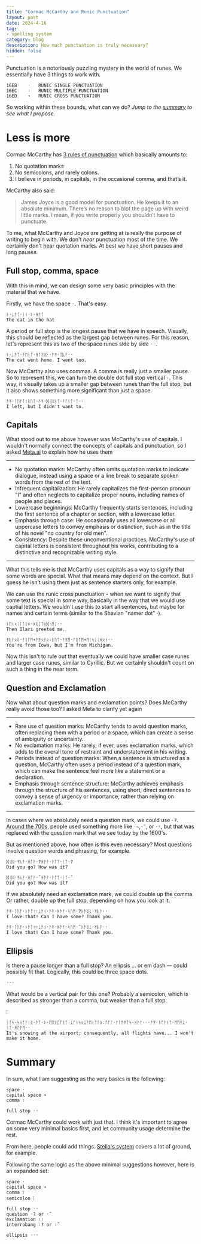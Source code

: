```yaml
---
title: "Cormac McCarthy and Runic Punctuation"
layout: post
date: 2024-4-16
tag:
- spelling system
category: blog
description: How much punctuation is truly necessary?
hidden: false
---
```


Punctuation is a notoriously puzzling mystery in the world of runes. We essentially have 3 things to work with.

```
16EB	᛫	RUNIC SINGLE PUNCTUATION
16EC	᛬	RUNIC MULTIPLE PUNCTUATION
16ED	᛭	RUNIC CROSS PUNCTUATION
```

So working within these bounds, what can we do? *Jump to the [summary](#summary) to see what I propose.*

# Less is more

Cormac McCarthy has [3 rules of punctuation](https://www.openculture.com/2013/08/cormac-mccarthys-punctuation-rules.html) which basically amounts to:

1. No quotation marks
2. No semicolons, and rarely colons.
3. I believe in periods, in capitals, in the occasional comma, and that’s it.

McCarthy also said:

> James Joyce is a good model for punctuation. He keeps it to an absolute minimum. There’s no reason to blot the page up with weird little marks. I mean, if you write properly you shouldn’t have to punctuate.

To me, what McCarthy and Joyce are getting at is really the purpose of writing to begin with. We don't *hear* punctuation most of the time. We certainly don't hear quotation marks. At best we have short pauses and long pauses.

## Full stop, comma, space

With this in mind, we can design some very basic principles with the material that we have.

Firstly, we have the space `᛫`. That's easy.

```
ᚦ᛫​ᛣᚫᛏ᛫​ᛁᚾ᛫​ᚦ᛫​ᚻᚫᛏ
The cat in the hat
```

A period or full stop is the longest pause that we have in speech. Visually, this should be reflected as the largest gap between runes. For this reason, let's represent this as two of the space runes side by side `᛫᛫`.

```
ᚦ᛫​ᛣᚫᛏ᛫​ᚹᛖᚾᛏ᛫​ᚻᚩᚹᛞ᛫​᛫​ᚫᛡ᛫​ᛏᚣᚹ᛫​᛫​
The cat went home. I went too.
```

Now McCarthy also uses commas. A comma is really just a smaller pause. So to represent this, we can turn the double dot full stop vertical `᛬`. This way, it visually takes up a smaller gap between runes than the full stop, but it also shows something more significant than just a space.

```
ᚫᛡ᛫​ᛚᛖᚠᛏ᛬ᛒᚢᛏ᛫​ᚫᛡ᛫​ᛞᛁᛞᚾᛏ᛫​ᚹᚩᚾᛏ᛫​ᛏ᛫​᛫​
I left, but I didn't want to.
```

## Capitals

What stood out to me above however was McCarthy's use of capitals. I wouldn't normally connect the concepts of capitals and punctuation, so I asked [Meta.ai](https://www.meta.ai/) to explain how he uses them

---
* No quotation marks: McCarthy often omits quotation marks to indicate dialogue, instead using a space or a line break to separate spoken words from the rest of the text.
* Infrequent capitalization: He rarely capitalizes the first-person pronoun "I" and often neglects to capitalize proper nouns, including names of people and places.
* Lowercase beginnings: McCarthy frequently starts sentences, including the first sentence of a chapter or section, with a lowercase letter.
* Emphasis through case: He occasionally uses all lowercase or all uppercase letters to convey emphasis or distinction, such as in the title of his novel "no country for old men".
* Consistency: Despite these unconventional practices, McCarthy's use of capital letters is consistent throughout his works, contributing to a distinctive and recognizable writing style.

---

What this tells me is that McCarthy uses capitals as a way to signify that some words are special. What that means may depend on the context. But I guess he isn't using them just as sentence starters only, for example.

We can use the runic cross punctuation `᛭` when we want to signify that some text is special in some way, basically in the way that we would use captial letters. We wouldn't use this to start all sentences, but maybe for names and certain terms (similar to the Shavian "namer dot" ·).

```
ᚦᛖᚾ᛭​ᛁᛚᚪᚱᛄ᛫​ᚸᚱᛇᛏᛟᛞ᛫​ᛗᛇ᛫​᛫​
Then Ilari greeted me.

ᛡᚣᚹᛟᚱ᛫​ᚠᚱᚩᛗ᛭​ᚫᛡᛟᚹᛟ᛬​ᛒᚢᛏ᛫​ᚫᛡᛗ᛫​ᚠᚱᚩᛗ᛭​ᛗᛁᛋᚳᛁᚸᛟᚾ᛫​᛫​
You're from Iowa, but I'm from Michigan.
```

Now this isn't to rule out that eventually we could have smaller case runes and larger case runes, similar to Cyrillic. But we certainly shouldn't count on such a thing in the near term.

## Question and Exclamation

Now what about question marks and exclamation points? Does McCarthy really avoid those too? I asked Meta to clarify yet again

---
* Rare use of question marks: McCarthy tends to avoid question marks, often replacing them with a period or a space, which can create a sense of ambiguity or uncertainty.
* No exclamation marks: He rarely, if ever, uses exclamation marks, which adds to the overall tone of restraint and understatement in his writing.
* Periods instead of question marks: When a sentence is structured as a question, McCarthy often uses a period instead of a question mark, which can make the sentence feel more like a statement or a declaration.
* Emphasis through sentence structure: McCarthy achieves emphasis through the structure of his sentences, using short, direct sentences to convey a sense of urgency or importance, rather than relying on exclamation marks.

---

In cases where we absolutely need a question mark, we could use `᛫​?`. [Around the 700s](https://en.wikipedia.org/wiki/Question_mark), people used something more like `᛫~`,`᛫˜`, or `᛫᛫̃`, but that was replaced with the question mark that we see today by the 1600's.

But as mentioned above, how often is this even necessary? Most questions involve question words and phrasing, for example.

```
ᛞᛁᛞ᛫​ᛡᚣᚹ᛫​ᚸᚩᚹ᛫​?​​ᚻᚫᚹ᛫​ᚹᚩᛉ᛫​ᛁᛏ᛫​?​
Did you go? How was it?

ᛞᛁᛞ᛫​ᛡᚣᚹ᛫​ᚸᚩᚹ᛫˜​​ᚻᚫᚹ᛫​ᚹᚩᛉ᛫​ᛁᛏ᛫˜
Did you go? How was it?
```

If we absolutely need an exclamation mark, we could double up the comma. Or rather, double up the full stop, depending on how you look at it.

```
ᚫᛡ᛫​ᛚᚢᚠ᛫​ᚦᚫᛏ᛬​᛬​ᛣᚫᚾ᛫​ᚫᛡ᛫​ᚻᚫᚠ᛫​ᛋᚢᛗ᛫​?​ᚦᚫᛝᛣ᛫​ᛡᚣᚹ᛫​᛫​
I love that! Can I have some? Thank you.

ᚫᛡ᛫​ᛚᚢᚠ᛫​ᚦᚫᛏ᛬​᛬​ᛣᚫᚾ᛫​ᚫᛡ᛫​ᚻᚫᚠ᛫​ᛋᚢᛗ᛫˜​ᚦᚫᛝᛣ᛫​ᛡᚣᚹ᛫​᛫​
I love that! Can I have some? Thank you.
```

## Ellipsis

Is there a pause longer than a full stop? An ellipsis … or em dash — could possibly fit that. Logically, this could be three space dots.

```
᛫᛫᛫
```

What would be a vertical pair for this one? Probably a semicolon, which is described as stronger than a comma, but weaker than a full stop.

```
⁝
```

```
ᛁᛏᛋ᛫​ᛋᚾᚩᚹᛁᛝ᛫​ᚫᛏ᛫​ᚦ᛫​ᛖᛖᚱᛈᚩᚱᛏ⁝​ᛣᚩᚾᛋᛟᛣᚹᛖᚾᛏᛚᛄ᛬​ᚩᚩᛚ᛫​ᚠᛚᚫᛡᛏᛋ᛫​ᚻᚫᚠ᛫​᛫​᛫​ᚫᛡ᛫​ᚹᚩᚹᚾᛏ᛫​ᛗᛖᛡᛣ᛫​ᛁᛏ᛫​ᚻᚩᚹᛗ᛫​᛫​
It's snowing at the airport; consequently, all flights have... I won't make it home.
```

# Summary

In sum, what I am suggesting as the very basics is the following:

```
space ᛫
capital space ᛭
comma ᛬

full stop ᛫᛫
```

Cormac McCarthy could work with just that. I think it's important to agree on some very minimal basics first, and let community usage determine the rest.

From here, people could add things. [Stella's system](https://rentry.co/merunes#punctuation) covers a lot of ground, for example. 

Following the same logic as the above minimal suggestions however, here is an expanded set:

```
space ᛫
capital space ᛭
comma ᛬
semicolon ⁝

full stop ᛫᛫
question ᛫​? or ᛫˜
exclamation ᛬᛬
interrobang ᛬​? or ᛬​˜

ellipsis ᛫᛫᛫
```
